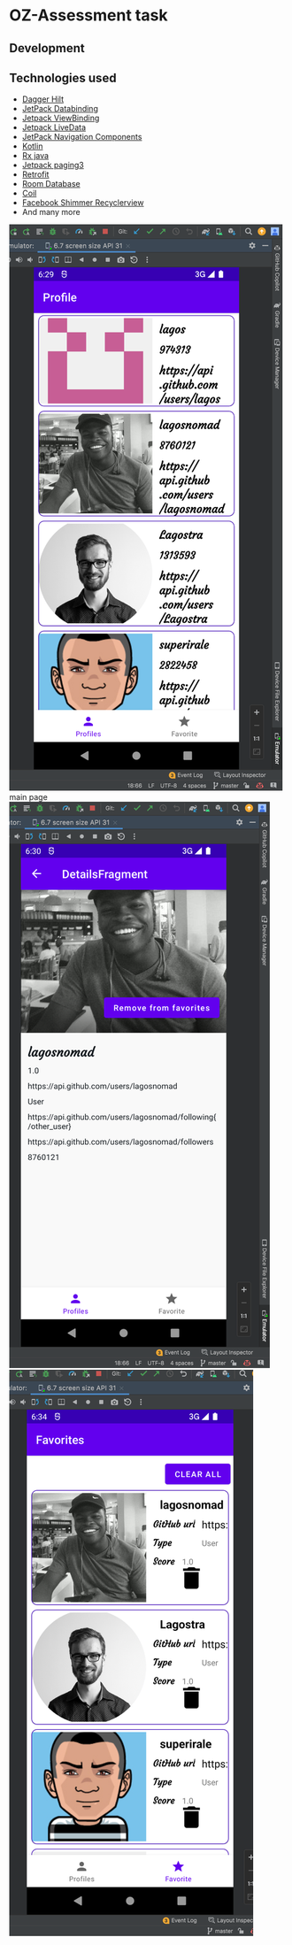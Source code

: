 # OZ-Assessment task


## Development

## Technologies used

- [Dagger Hilt](https://dagger.dev/hilt/)
- [JetPack Databinding](https://developer.android.com/topic/libraries/data-binding)
- [Jetpack ViewBinding](https://developer.android.com/topic/libraries/view-binding)
- [Jetpack LiveData](https://developer.android.com/topic/libraries/architecture/livedata)
- [JetPack Navigation Components](https://developer.android.com/guide/navigation/navigation-getting-started)
- [Kotlin](https://kotlinlang.org/)
- [Rx java](https://reactivex.io/intro.html)
- [Jetpack paging3](https://developer.android.com/topic/libraries/architecture/paging/v3-overview)
- [Retrofit](https://square.github.io/retrofit/)
- [Room Database](https://developer.android.com/training/data-storage/room)
- [Coil](https://github.com/coil-kt/coil)
- [Facebook Shimmer Recyclerview](https://velmurugan-murugesan.medium.com/shimmer-effect-for-android-recyclerview-example-a9315b46cdc0)
- And many more

![](app/src/main/res/raw/screenshot_1.png) main page
![](app/src/main/res/raw/screenshot_2.png)
![](app/src/main/res/raw/screenshot_3.png)
